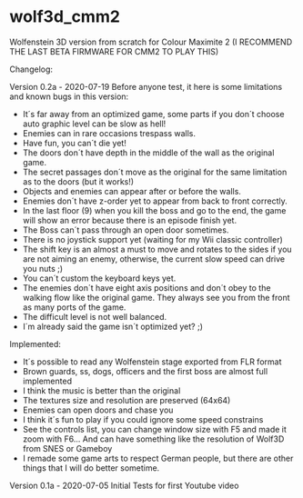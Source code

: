 # wolf3d_cmm2
Wolfenstein 3D version from scratch for Colour Maximite 2
(I RECOMMEND THE LAST BETA FIRMWARE FOR CMM2 TO PLAY THIS)

Changelog:

Version 0.2a - 2020-07-19
Before anyone test, it here is some limitations and known bugs in this version:
- It´s far away from an optimized game, some parts if you don´t choose auto graphic level can be slow as hell!
- Enemies can in rare occasions trespass walls.
- Have fun, you can´t die yet!
- The doors don´t have depth in the middle of the wall as the original game.
- The secret passages don´t move as the original for the same limitation as to the doors (but it works!)
- Objects and enemies can appear after or before the walls.
- Enemies don´t have z-order yet to appear from back to front correctly.
- In the last floor (9) when you kill the boss and go to the end, the game will show an error because there is an episode finish yet.
- The Boss can´t pass through an open door sometimes.
- There is no joystick support yet (waiting for my Wii classic controller)
- The shift key is an almost a must to move and rotates to the sides if you are not aiming an enemy, otherwise, the current slow speed can drive you nuts ;)
- You can´t custom the keyboard keys yet.
- The enemies don´t have eight axis positions and don´t obey to the walking flow like the original game. They always see you from the front as many ports of the game.
- The difficult level is not well balanced.
- I´m already said the game isn´t optimized yet? ;)

Implemented:
- It´s possible to read any Wolfenstein stage exported from FLR format
- Brown guards, ss, dogs, officers and the first boss are almost full implemented
- I think the music is better than the original
- The textures size and resolution are preserved (64x64)
- Enemies can open doors and chase you
- I think it´s fun to play if you could ignore some speed constrains
- See the controls list, you can change window size with F5 and made it zoom with F6... And can have something like the resolution of Wolf3D from SNES or Gameboy
- I remade some game arts to respect German people, but there are other things that I will do better sometime.

Version 0.1a - 2020-07-05
Initial Tests for first Youtube video
